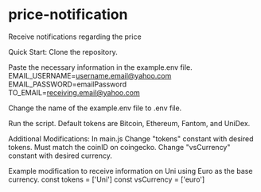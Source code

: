 # price-notification
Receive notifications regarding the price

Quick Start:
Clone the repository.

Paste the necessary information in the example.env file.
EMAIL_USERNAME=username.email@yahoo.com
EMAIL_PASSWORD=emailPassword
TO_EMAIL=receiving.email@yahoo.com

Change the name of the example.env file to .env file.

Run the script. Default tokens are Bitcoin, Ethereum, Fantom, and UniDex.

Additional Modifications:
In main.js
  Change "tokens" constant with desired tokens. Must match the coinID on coingecko.
  Change "vsCurrency" constant with desired currency.
  
Example modification to receive information on Uni using Euro as the base currency.
    const tokens = ['Uni']
    const vsCurrency = ['euro']
